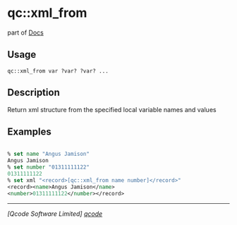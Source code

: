 qc::xml_from
============

part of [Docs](../index.md)

Usage
-----
`
        qc::xml_from var ?var? ?var? ...
    `

Description
-----------
Return xml structure from the specified local variable names and values

Examples
--------
```tcl

% set name "Angus Jamison"
Angus Jamison
% set number "01311111122"
01311111122
% set xml "<record>[qc::xml_from name number]</record>"
<record><name>Angus Jamison</name>
<number>01311111122</number></record>
```

----------------------------------
*[Qcode Software Limited] [qcode]*

[qcode]: http://www.qcode.co.uk "Qcode Software"